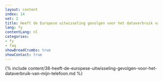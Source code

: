 ```yaml
---
layout: content
index: 14
set: 2
title: Heeft de Europese uitwisseling gevolgen voor het dataverbruik van mijn telefoon?
lang: fy
contentLang: nl
categories:
- fy
- faq
showBreadCrumbs: true
showContact: true
---
```

{% include content/38-heeft-de-europese-uitwisseling-gevolgen-voor-het-dataverbruik-van-mijn-telefoon.md %}
